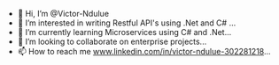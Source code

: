 - 👋 Hi, I’m @Victor-Ndulue
- 👀 I’m interested in writing Restful API's using .Net and C# ...
- 🌱 I’m currently learning Microservices using C# and .Net...
- 💞️ I’m looking to collaborate on enterprise projects...
- 📫 How to reach me www.linkedin.com/in/victor-ndulue-302281218...

<!---
Victor-Ndulue/Victor-Ndulue is a ✨ special ✨ repository because its `README.md` (this file) appears on your GitHub profile.
You can click the Preview link to take a look at your changes.
--->
